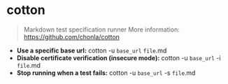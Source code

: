 # cotton
> Markdown test specification runner
> More information: <https://github.com/chonla/cotton>
- **Use a specific base url:**
cotton -u `base_url` `file`.md
- **Disable certificate verification (insecure mode):**
cotton -u `base_url` -i `file`.md
- **Stop running when a test fails:**
cotton -u `base_url` -s `file`.md
